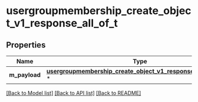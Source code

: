 # usergroupmembership_create_object_v1_response_all_of_t

## Properties
Name | Type | Description | Notes
------------ | ------------- | ------------- | -------------
**m_payload** | [**usergroupmembership_create_object_v1_response_m_payload_t**](usergroupmembership_create_object_v1_response_m_payload.md) \* |  | 

[[Back to Model list]](../README.md#documentation-for-models) [[Back to API list]](../README.md#documentation-for-api-endpoints) [[Back to README]](../README.md)


